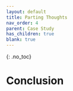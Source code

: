 ```yaml
---
layout: default
title: Parting Thoughts
nav_order: 4
parent: Case Study
has_children: true
blank: true
---
```


<!-- 
This page is an example lesson template.
Add, edit, or remove any content below for the workshop in question. -->

<!-- Putting a {: .no_toc} above a header removes it from the table of contents -->

{: .no_toc}  

# Conclusion
